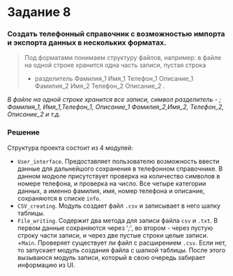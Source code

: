 # Задание 8
### Создать телефонный справочник с возможностью импорта и экспорта данных в нескольких форматах. 
>Под форматами понимаем структуру 
>файлов, например:
>в файле на одной строке хранится одна часть записи, пустая строка
>- разделитель
Фамилия_1
Имя_1
Телефон_1
Описание_1
Фамилия_2
Имя_2
Телефон_2
Описание_2 .

*В файле на одной строке хранится все записи, 
символ разделитель - ; Фамилия_1, Имя_1,Телефон_1, Описание_1
Фамилия_2,Имя_2, Телефон_2, Описание_2
и т.д.*

### Решение
Структура проекта состоит из 4 модулей:
+ `User_interface`. Предоставляет пользователю возможность ввести данные для дальнейшого сохранения в телефонном справочнике. В данном модюле присутствует проверка на количество символов в номере телефона, и проверка на число.
Все четыре категории данных, а именно фамилия, имя, номер телефона и описание, сохраняются в списке `info`.
+ `CSV_creating`. Модуль создает файл `.csv` и записывает в него шапку таблицы.
+ `File_writing`. Содержит два метода для записи файла `csv` и `.txt`. В первом данные сохраняются через '*;*', во втором - через пустую строку части записи, и через две пустые строки целые записи.
+`Main`. Проверяет существует ли файл с расширением `.csv`. Если нет, то запускает модуль создания файла с шапкой таблицы. После этого вызываюся модуль записи, который в свою очередь забирает информацию из UI.